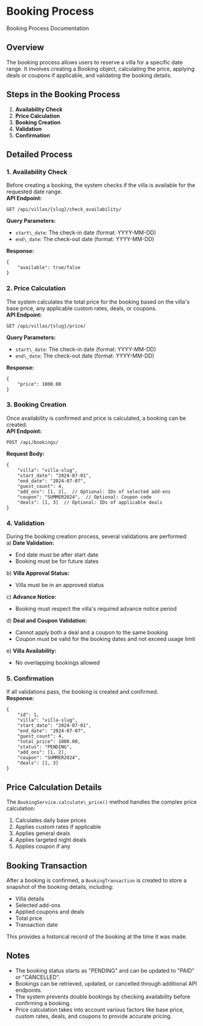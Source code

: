 # Booking Process   
Booking Process Documentation   
## Overview   
The booking process allows users to reserve a villa for a specific date range. It involves creating a Booking object, calculating the price, applying deals or coupons if applicable, and validating the booking details.   
## Steps in the Booking Process   
1. **Availability Check**   
2. **Price Calculation**   
3. **Booking Creation**   
4. **Validation**   
5. **Confirmation**   
   
## Detailed Process   
### 1. Availability Check   
Before creating a booking, the system checks if the villa is available for the requested date range.   
**API Endpoint:**   
```
GET /api/villas/{slug}/check_availability/

```
**Query Parameters:**   
- `start\_date`: The check-in date (format: YYYY-MM-DD)   
- `end\_date`: The check-out date (format: YYYY-MM-DD)   
   
**Response:**   
```
{
    "available": true/false
}

```
### 2. Price Calculation   
The system calculates the total price for the booking based on the villa's base price, any applicable custom rates, deals, or coupons.   
**API Endpoint:**   
```
GET /api/villas/{slug}/price/

```
**Query Parameters:**   
- `start\_date`: The check-in date (format: YYYY-MM-DD)   
- `end\_date`: The check-out date (format: YYYY-MM-DD)   
   
**Response:**   
```
{
    "price": 1000.00
}

```
### 3. Booking Creation   
Once availability is confirmed and price is calculated, a booking can be created.   
**API Endpoint:**   
```
POST /api/bookings/

```
**Request Body:**   
```
{
    "villa": "villa-slug",
    "start_date": "2024-07-01",
    "end_date": "2024-07-07",
    "guest_count": 4,
    "add_ons": [1, 2],  // Optional: IDs of selected add-ons
    "coupon": "SUMMER2024",  // Optional: Coupon code
    "deals": [1, 3]  // Optional: IDs of applicable deals
}

```
### 4. Validation   
During the booking creation process, several validations are performed:   
a) **Date Validation:**   
- End date must be after start date   
- Booking must be for future dates   
   
b) **Villa Approval Status:**   
- Villa must be in an approved status   
   
c) **Advance Notice:**   
- Booking must respect the villa's required advance notice period   
   
d) **Deal and Coupon Validation:**   
- Cannot apply both a deal and a coupon to the same booking   
- Coupon must be valid for the booking dates and not exceed usage limit   
   
e) **Villa Availability:**   
- No overlapping bookings allowed   
   
### 5. Confirmation   
If all validations pass, the booking is created and confirmed.   
**Response:**   
```
{
    "id": 1,
    "villa": "villa-slug",
    "start_date": "2024-07-01",
    "end_date": "2024-07-07",
    "guest_count": 4,
    "total_price": 1000.00,
    "status": "PENDING",
    "add_ons": [1, 2],
    "coupon": "SUMMER2024",
    "deals": [1, 3]
}

```
## Price Calculation Details   
The `BookingService.calculate\_price()` method handles the complex price calculation:   
1. Calculates daily base prices   
2. Applies custom rates if applicable   
3. Applies general deals   
4. Applies targeted night deals   
5. Applies coupon if any   
   
## Booking Transaction   
After a booking is confirmed, a `BookingTransaction` is created to store a snapshot of the booking details, including:   
- Villa details   
- Selected add-ons   
- Applied coupons and deals   
- Total price   
- Transaction date   
   
This provides a historical record of the booking at the time it was made.   
## Notes   
- The booking status starts as "PENDING" and can be updated to "PAID" or "CANCELLED".   
- Bookings can be retrieved, updated, or cancelled through additional API endpoints.   
- The system prevents double bookings by checking availability before confirming a booking.   
- Price calculation takes into account various factors like base price, custom rates, deals, and coupons to provide accurate pricing.   
